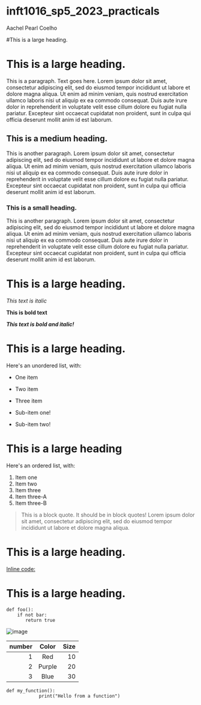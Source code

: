 # inft1016_sp5_2023_practicals

Aachel Pearl Coelho

#This is a large heading.
# This is a large heading.
This is a paragraph. Text goes here. Lorem ipsum dolor sit amet, consectetur adipiscing elit, sed do eiusmod tempor incididunt ut labore et dolore magna aliqua. Ut enim ad minim veniam, quis nostrud exercitation ullamco laboris nisi ut aliquip ex ea commodo consequat. Duis aute irure dolor in reprehenderit in voluptate velit esse cillum dolore eu fugiat nulla pariatur. Excepteur sint occaecat cupidatat non proident, sunt in culpa qui officia deserunt mollit anim id est laborum.

## This is a medium heading.
This is another paragraph. Lorem ipsum dolor sit amet, consectetur adipiscing elit, sed do eiusmod tempor incididunt ut labore et dolore magna aliqua. Ut enim ad minim veniam, quis nostrud exercitation ullamco laboris nisi ut aliquip ex ea commodo consequat. Duis aute irure dolor in reprehenderit in voluptate velit esse cillum dolore eu fugiat nulla pariatur. Excepteur sint occaecat cupidatat non proident, sunt in culpa qui officia deserunt mollit anim id est laborum.

### This is a small heading.
This is another paragraph. Lorem ipsum dolor sit amet, consectetur adipiscing elit, sed do eiusmod tempor incididunt ut labore et dolore magna aliqua. Ut enim ad minim veniam, quis nostrud exercitation ullamco laboris nisi ut aliquip ex ea commodo consequat. Duis aute irure dolor in reprehenderit in voluptate velit esse cillum dolore eu fugiat nulla pariatur. Excepteur sint occaecat cupidatat non proident, sunt in culpa qui officia deserunt mollit anim id est laborum.

# This is a large heading.
_This text is italic_

**This is bold text**

***This text is bold and italic!***

# This is a large heading.
Here's an unordered list, with:
- One item
* Two item
+ Three item
- Sub-item one!
* Sub-item two!

# This is a large heading
Here's an ordered list, with:
1. Item one
2. Item two
3. Item three
4. Item three-A
5. Item three-B

>This is a block quote. It should be in block quotes! Lorem ipsum dolor sit amet, consectetur adipiscing elit, sed do eiusmod tempor incididunt ut labore et dolore magna aliqua.

# This is a large heading.

[Inline code:]()

# This is a large heading.

```
def foo():
    if not bar:
       return true
```
![image](https://upload.wikimedia.org/wikipedia/commons/0/03/Kismet-IMG_6007-black.jpg)

|  number   | Color   | Size  |
| ---:      |  :---:  | ---:  |
| 1         | Red     | 10    |
| 2         | Purple  | 20    |
| 3         | Blue    | 30    |

```
def my_function():
            print("Hello from a function")
```
      